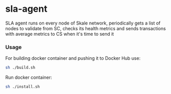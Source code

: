 # sla-agent
SLA agent runs on every node of Skale network, periodically gets a list of nodes to validate from SC,
checks its health metrics and sends transactions with average metrics to CS when it's time to send it

### Usage
For building docker container and pushing it to Docker Hub use:
```bash
sh ./build.sh
```
Run docker container:
```bash
sh ./install.sh
```
